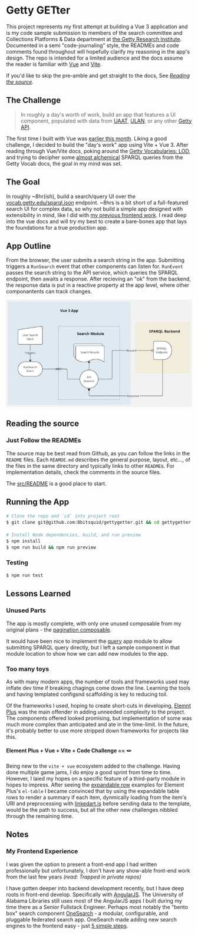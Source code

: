 # Getty GETter

This project represents my first attempt at building a Vue 3 application and is my code sample submission to members of the search committee and Collections Platforms & Data department at [the Getty Research Institute]([https://www.getty.edu/](https://www.getty.edu/research/)). Documented in a semi "code-journaling" style, the READMEs and code comments found throughout will hopefully clarify my reasoning in the app's design. The repo is intended for a limited audience and the docs assume the reader is familiar with [Vue](https://vuejs.org/) and [Vite](https://vite.dev/).

If you'd like to skip the pre-amble and get straight to the docs, See *[Reading the source](#reading-the-source)*. 

## The Challenge

> In roughly a day's worth of work, build an app that features a UI component, populated with data from [UAAT](https://www.getty.edu/research/tools/vocabularies/aat/), [ULAN](https://www.getty.edu/research/tools/vocabularies/ulan/index.html), or any other [Getty API](https://data.getty.edu/).

The first time I built with Vue was [earlier this month](https://github.com/8bitsquid/getty-vue-project). Liking a good challenge, I decided to build the "day's work" app using Vite + Vue 3. After reading through Vue/Vite docs, poking around the [Getty Vocabularies: LOD](https://vocab.getty.edu/), and trying to decipher some [almost alchemical](https://vocab.getty.edu/queries#All_Data_For_Subject) SPARQL queries from the Getty Vocab docs, the goal in my mind was set. 

## The Goal

In roughly ~8hr(ish), build a search/query UI over the [vocab.getty.edu/sparql.json](https://vocab.getty.edu/sparql) endpoint. ~8hrs is a bit short of a full-featured search UI for complex data, so why not build a simple app designed with extensibility in mind, like I did with [my previous frontend work](#my-frontend-experience). I read deep into the vue docs and will try my best to create a bare-bones app that lays the foundations for a true production app.

## App Outline
From the browser, the user submits a search string in the app. Submitting triggers a `RunSearch` event that other components can listen for. `RunEvent` passes the search string to the API service, which queries the SPARQL endpoint, then awaits a response. After recieving an "ok" from the backend, the response data is put in a reactive property at the app level, where other componantents can track changes.

![Basic outline of how data flows through the app](app-outline.jpg)
## Reading the source

### Just Follow the READMEs
The source may be best read from Github, as you can follow the links in the `README` files. Each `REAMDE.md` describes the general purpose, layout, etc..., of the files in the same directory and typically links to other `README`s. For implementation details, check the comments in the source files.

The [src/README](src/README.md) is a good place to start.

## Running the App

```bash
# Clone the repo and `cd` into project root
$ git clone git@github.com:8bitsquid/gettygetter.git && cd gettygetter

# Install Node dependencies, build, and run preview
$ npm install
$ npm run build && npm run preview

```

### Testing
```bash
$ npm run test
```

## Lessons Learned

### Unused Parts
The app is mostly complete, with only one unused composable from my original plans - the [pagination composable](src/core/composables//pagination.js).

It would have been nice to implement the [query](src/query) app module to allow submitting SPARQL query directly, but I left a sample component in that module location to show how we can add new modules to the app.

### Too many toys
As with many modern apps, the number of tools and frameworks used may inflate dev time if breaking chagings come down the line. Learning the tools and having templated configsnd scaffolding is key to reducing toil. 

Of the frameworks I used, hoping to create short-cuts in developing, [Elemnt Plus](https://element-plus.org/en-US/) was the main offender in adding unneeded complexity to the project. The components offered looked promising, but implementation of some was much more complex than anticipated and ate in the time-limit. In the future, it's probably better to use more stripped down frameworks for projects like this.

#### Element Plus + Vue + Vite + Code Challenge == 🪢
Being new to the `vite + vue` ecosystem added to the challenge. Having done multiple game jams, I do enjoy a good sprint from time to time. However, I laied my hopes on a specific feature of a third-party module in hopes to impress. After seeing the [expandable row](https://element-plus.org/en-US/component/table.html#expandable-row) examples for Element Plus's `el-table` I became convinced that by using the expandable table rows to render a summary if each item, dynmically loading from the item's URI and preprocessing with [linkedart.js](https://www.linkedartjs.org/) before sending data to the template, would be the path to success, but all the other new challenges nibbled through the remaining time.

## Notes

### My Frontend Experience

I was given the option to present a front-end app I had written professionally but unfortunately, I don't have any show-able front-end work from the last few years *(read: Trapped in private repos)*

I have gotten deeper into backend development recently, but I have deep roots in front-end develop. Specifically with [AngularJS](https://angularjs.org/). 
The University of Alabama Libraries still uses most of the AngularJS apps I built during my time there as a Senior Fullstack Engineer. 
Perhaps most notably the "bento box" search component [OneSearch](https://www.lib.ua.edu/#/bento/J.%20Paul%20Getty) - a modular, configurable, and pluggable federated search app. OneSearch made adding new search engines to the frontend easy - just [5 simple steps](https://ualibweb.github.io/oneSearch_ui/#/api/engines). 

